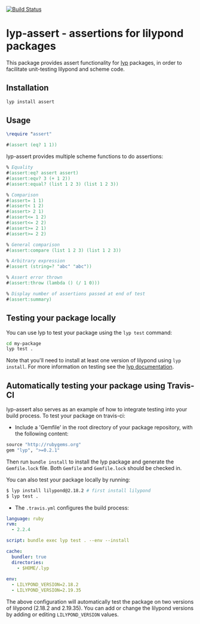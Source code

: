 [![Build Status](https://travis-ci.org/noteflakes/lyp-assert.svg?branch=master)](https://travis-ci.org/noteflakes/lyp-assert)

# lyp-assert - assertions for lilypond packages

This package provides assert functionality for [lyp](https://github.com/noteflakes/lyp) packages, in order to facilitate unit-testing lilypond and scheme code.

## Installation

```bash
lyp install assert
```

## Usage

```lilypond
\require "assert"

#(assert (eq? 1 1))
```

lyp-assert provides multiple scheme functions to do assertions:

```lilypond
% Equality
#(assert:eq? assert assert)
#(assert:eqv? 3 (+ 1 2))
#(assert:equal? (list 1 2 3) (list 1 2 3))

% Comparison
#(assert= 1 1)
#(assert< 1 2)
#(assert> 2 1)
#(assert<= 1 2)
#(assert<= 2 2)
#(assert>= 2 1)
#(assert>= 2 2)

% General comparison
#(assert:compare (list 1 2 3) (list 1 2 3))

% Arbitrary expression
#(assert (string=? "abc" "abc"))

% Assert error thrown
#(assert:throw (lambda () (/ 1 0)))

% Display number of assertions passed at end of test
#(assert:summary)
```


## Testing your package locally

You can use lyp to test your package using the `lyp test` command:

```bash
cd my-package
lyp test .
```

Note that you'll need to install at least one version of lilypond using `lyp install`. For more information on testing see the [lyp documentation](https://github.com/noteflakes/lyp#testing-packages).

## Automatically testing your package using Travis-CI

lyp-assert also serves as an example of how to integrate testing into your build process. To test your package on travis-ci:

- Include a 'Gemfile' in the root directory of your package repository, with the following content:

```ruby
source "http://rubygems.org"
gem "lyp", ">=0.2.1"
```

Then run `bundle install` to install the lyp package and generate the `Gemfile.lock` file. Both `Gemfile` and `Gemfile.lock` should be checked in.

You can also test your package locally by running:

```bash
$ lyp install lilypond@2.18.2 # first install lilypond
$ lyp test .
```

- The `.travis.yml` configures the build process:

```yaml
language: ruby
rvm:
  - 2.2.4

script: bundle exec lyp test . --env --install

cache:
  bundler: true
  directories:
    - $HOME/.lyp
    
env:
  - LILYPOND_VERSION=2.18.2
  - LILYPOND_VERSION=2.19.35

```

The above configuration will automatically test the package on two versions of lilypond (2.18.2 and 2.19.35). You can add or change the lilypond versions by adding or editing `LILYPOND_VERSION` values.

